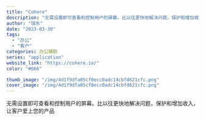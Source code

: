 ```yaml
---
title: "Cohere"
description: "无需设置即可查看和控制用户的屏幕。比以往更快地解决问题，保护和增加收入，让客户爱上您的产品"
author: "瑞东"
date: "2023-03-30"
tags:
  - "办公"
  - "客户"
categories: 办公辅助
series: "application"
website_link: "https://cohere.io/"
color: "#666"

thumb_image: "/img/4d1f9dfa05cf0ecc0adc14cbfd621cfc.png"
cover_image: "/img/4d1f9dfa05cf0ecc0adc14cbfd621cfc.png"
---
```


无需设置即可查看和控制用户的屏幕。比以往更快地解决问题，保护和增加收入，让客户爱上您的产品